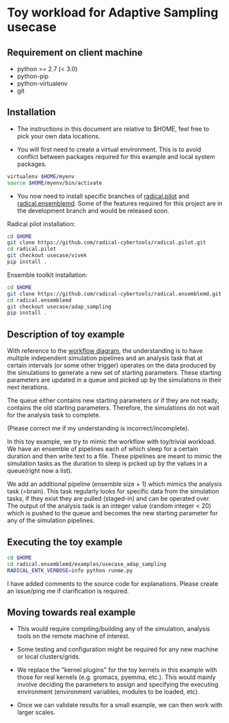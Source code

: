# Toy workload for Adaptive Sampling usecase


## Requirement on client machine

* python >= 2.7 (< 3.0)
* python-pip
* python-virtualenv
* git

## Installation

* The instructions in this document are relative to $HOME, feel free to pick your own data locations.

* You will first need to create a virtual environment. This is to avoid conflict between packages required for this example and local system packages. 

```bash
virtualenv $HOME/myenv
source $HOME/myenv/bin/activate
```

* You now need to install specific branches of [radical.pilot](https://github.com/radical-cybertools/radical.pilot) and [radical.ensemblemd](https://github.com/radical-cybertools/radical.ensemblemd). Some of the features required for this project are in the development branch and would be released soon.


Radical pilot installation:

```bash
cd $HOME
git clone https://github.com/radical-cybertools/radical.pilot.git
cd radical.pilot
git checkout usecase/vivek
pip install .
```

Ensemble toolkit installation:

```bash
cd $HOME
git clone https://github.com/radical-cybertools/radical.ensemblemd.git
cd radical.ensemblemd
git checkout usecase/adap_sampling
pip install .
```

## Description of toy example

With reference to the [workflow diagram](https://github.com/markovmodel/adaptive-sampling/blob/master/resources/figs/adaptive_sampling_scheme.pdf), the understanding is to have multiple independent simulation pipelines and an analysis task that at certain intervals (or some other trigger) operates on the data produced by the simulations to generate a new set of starting parameters. These starting parameters are updated in a queue and picked up by the simulations in their next iterations.

The queue either contains new starting parameters or if they are not ready, contains the old starting parameters. Therefore, the simulations do not wait for the analysis task to complete.

(Please correct me if my understanding is incorrect/incomplete).

In this toy example, we try to mimic the workflow with toy/trivial workload. We have an ensemble of pipelines each of which sleep for a certain duration and then write text to a file. These pipelines are meant to mimic the simulation tasks as the duration to sleep is picked up by the values in a queue(right now a list).

We add an additional pipeline (ensemble size + 1) which mimics the analysis task (=brain). This task regularly looks for specific data from the simulation tasks, if they exist they are pulled (staged-in) and can be operated over. The output of the analysis task is an integer value (random integer < 20) which is pushed to the queue and becomes the new starting parameter for any of the simulation pipelines.


## Executing the toy example

```bash
cd $HOME
cd radical.ensemblemd/examples/usecase_adap_sampling
RADICAL_ENTK_VERBOSE=info python runme.py
```

I have added comments to the source code for explanations. Please create an issue/ping me if clarification is required.


## Moving towards real example

* This would require compiling/building any of the simulation, analysis tools on the remote machine of interest.

* Some testing and configuration might be required for any new machine or local clusters/grids.

* We replace the "kernel plugins" for the toy kernels in this example with those for real kernels (e.g. gromacs, pyemma, etc.). This would mainly involve deciding the parameters to assign and specifying the executing environment (environment variables, modules to be loaded, etc).

* Once we can validate results for a small example, we can then work with larger scales.